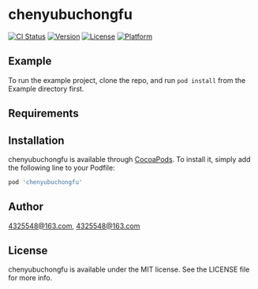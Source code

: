 # chenyubuchongfu

[![CI Status](https://img.shields.io/travis/4325548@163.com/chenyubuchongfu.svg?style=flat)](https://travis-ci.org/4325548@163.com/chenyubuchongfu)
[![Version](https://img.shields.io/cocoapods/v/chenyubuchongfu.svg?style=flat)](https://cocoapods.org/pods/chenyubuchongfu)
[![License](https://img.shields.io/cocoapods/l/chenyubuchongfu.svg?style=flat)](https://cocoapods.org/pods/chenyubuchongfu)
[![Platform](https://img.shields.io/cocoapods/p/chenyubuchongfu.svg?style=flat)](https://cocoapods.org/pods/chenyubuchongfu)

## Example

To run the example project, clone the repo, and run `pod install` from the Example directory first.

## Requirements

## Installation

chenyubuchongfu is available through [CocoaPods](https://cocoapods.org). To install
it, simply add the following line to your Podfile:

```ruby
pod 'chenyubuchongfu'
```

## Author

4325548@163.com, 4325548@163.com

## License

chenyubuchongfu is available under the MIT license. See the LICENSE file for more info.
